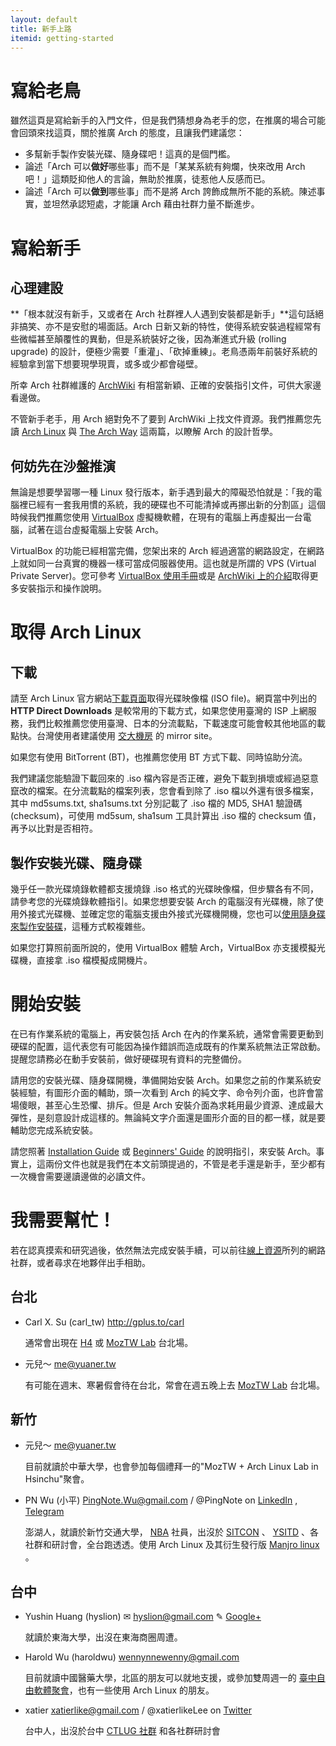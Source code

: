 ```yaml
---
layout: default
title: 新手上路
itemid: getting-started
---
```


# 寫給老鳥

雖然這頁是寫給新手的入門文件，但是我們猜想身為老手的您，在推廣的場合可能會回頭來找這頁，關於推廣 Arch 的態度，且讓我們建議您：

* 多幫新手製作安裝光碟、隨身碟吧！這真的是個門檻。
* 論述「Arch 可以**做好**哪些事」而不是「某某系統有夠爛，快來改用 Arch 吧！」這類貶抑他人的言論，無助於推廣，徒惹他人反感而已。
* 論述「Arch 可以**做到**哪些事」而不是將 Arch 誇飾成無所不能的系統。陳述事實，並坦然承認短處，才能讓 Arch 藉由社群力量不斷進步。

# 寫給新手

## 心理建設

**「根本就沒有新手，又或者在 Arch 社群裡人人遇到安裝都是新手」**這句話絕非搞笑、亦不是安慰的場面話。Arch 日新又新的特性，使得系統安裝過程經常有些微幅甚至顛覆性的異動，但是系統裝好之後，因為漸進式升級 (rolling upgrade) 的設計，便極少需要「重灌」、「砍掉重練」。老鳥憑兩年前裝好系統的經驗拿到當下想要現學現賣，或多或少都會碰壁。

所幸 Arch 社群維護的 [ArchWiki] 有相當新穎、正確的安裝指引文件，可供大家邊看邊做。

不管新手老手，用 Arch 絕對免不了要到 ArchWiki 上找文件資源。我們推薦您先讀 [Arch Linux] 與 [The Arch Way] 這兩篇，以瞭解 Arch 的設計哲學。

[ArchWiki]: https://wiki.archlinux.org/
[Arch Linux]: https://wiki.archlinux.org/index.php/Arch_Linux_%28%E6%AD%A3%E9%AB%94%E4%B8%AD%E6%96%87%29
[The Arch Way]: https://wiki.archlinux.org/index.php/The_Arch_Way_%28%E6%AD%A3%E9%AB%94%E4%B8%AD%E6%96%87%29

## 何妨先在沙盤推演

無論是想要學習哪一種 Linux 發行版本，新手遇到最大的障礙恐怕就是：「我的電腦裡已經有一套我用慣的系統，我的硬碟也不可能清掉或再挪出新的分割區」這個時候我們推薦您使用 [VirtualBox] 虛擬機軟體，在現有的電腦上再虛擬出一台電腦，試著在這台虛擬電腦上安裝 Arch。

VirtualBox 的功能已經相當完備，您架出來的 Arch 經過適當的網路設定，在網路上就如同一台真實的機器一樣可當成伺服器使用。這也就是所謂的 VPS (Virtual Private Server)。您可參考 [VirtualBox 使用手冊][vbox-manual]或是 [ArchWiki 上的介紹][vbox-archwiki]取得更多安裝指示和操作說明。

[VirtualBox]: https://www.virtualbox.org/
[vbox-manual]: https://www.virtualbox.org/manual/UserManual.html
[vbox-archwiki]: https://wiki.archlinux.org/index.php/VirtualBox

# 取得 Arch Linux

## 下載

請至 Arch Linux 官方網站[下載頁面]取得光碟映像檔 (ISO file)。網頁當中列出的 **HTTP Direct Downloads** 是較常用的下載方式，如果您使用臺灣的 ISP 上網服務，我們比較推薦您使用臺灣、日本的分流載點，下載速度可能會較其他地區的載點快。台灣使用者建議使用 [交大機房] 的 mirror site。

如果您有使用 BitTorrent (BT)，也推薦您使用 BT 方式下載、同時協助分流。

我們建議您能驗證下載回來的 .iso 檔內容是否正確，避免下載到損壞或經過惡意竄改的檔案。在分流載點的檔案列表，您會看到除了 .iso 檔以外還有很多檔案，其中 md5sums.txt, sha1sums.txt 分別記載了 .iso 檔的 MD5, SHA1 驗證碼 (checksum)，可使用 md5sum, sha1sum 工具計算出 .iso 檔的 checksum 值，再予以比對是否相符。

[下載頁面]: https://www.archlinux.org/download/
[交大機房]: http://linux.cs.nctu.edu.tw/archlinux/iso/

## 製作安裝光碟、隨身碟

幾乎任一款光碟燒錄軟體都支援燒錄 .iso 格式的光碟映像檔，但步驟各有不同，請參考您的光碟燒錄軟體指引。如果您想要安裝 Arch 的電腦沒有光碟機，除了使用外接式光碟機、並確定您的電腦支援由外接式光碟機開機，您也可以[使用隨身碟來製作安裝碟]，這種方式較複雜些。

如果您打算照前面所說的，使用 VirtualBox 體驗 Arch，VirtualBox 亦支援模擬光碟機，直接拿 .iso 檔模擬成開機片。

[使用隨身碟來製作安裝碟]: https://wiki.archlinux.org/index.php/USB_Installation_Media_%28%E6%AD%A3%E9%AB%94%E4%B8%AD%E6%96%87%29

# 開始安裝

<div class="alert alert-warning">在已有作業系統的電腦上，再安裝包括 Arch 在內的作業系統，通常會需要更動到硬碟的配置，這代表您有可能因為操作錯誤而造成既有的作業系統無法正常啟動。提醒您請務必在動手安裝前，做好硬碟現有資料的完整備份。</div>

請用您的安裝光碟、隨身碟開機，準備開始安裝 Arch。如果您之前的作業系統安裝經驗，有圖形介面的輔助，頭一次看到 Arch 的純文字、命令列介面，也許會當場傻眼，甚至心生恐懼、排斥。但是 Arch 安裝介面為求耗用最少資源、達成最大彈性，是刻意設計成這樣的。無論純文字介面還是圖形介面的目的都一樣，就是要輔助您完成系統安裝。

請您照著 [Installation Guide] 或 [Beginners' Guide] 的說明指引，來安裝 Arch。事實上，這兩份文件也就是我們在本文前頭提過的，不管是老手還是新手，至少都有一次機會需要邊讀邊做的必讀文件。

[Installation Guide]: https://wiki.archlinux.org/index.php/Installation_Guide_%28%E6%AD%A3%E9%AB%94%E4%B8%AD%E6%96%87%29
[Beginners' Guide]: https://wiki.archlinux.org/index.php/Beginners%27_Guide_%28%E6%AD%A3%E9%AB%94%E4%B8%AD%E6%96%87%29


# 我需要幫忙！

若在認真摸索和研究過後，依然無法完成安裝手續，可以前往[線上資源]所列的網路社群，或者尋求在地夥伴出手相助。

[線上資源]: /resources/

## 台北

* Carl X. Su (carl_tw) <http://gplus.to/carl>

  通常會出現在 [H4] 或 [MozTW Lab] 台北場。

* 元兒～ <me@yuaner.tw>

  有可能在週末、寒暑假會待在台北，常會在週五晚上去 [MozTW Lab] 台北場。

## 新竹

* 元兒～ <me@yuaner.tw>

  目前就讀於中華大學，也會參加每個禮拜一的"MozTW + Arch Linux Lab in Hsinchu"聚會。

* PN Wu (小平) <PingNote.Wu@gmail.com> / @PingNote on [LinkedIn](https://tw.linkedin.com/in/PingNote) , [Telegram](https://telegram.me/PingNote)

  澎湖人，就讀於新竹交通大學， [NBA](http://nba.nctu.edu.tw) 社員，出沒於 [SITCON](http://sitcon.org) 、 [YSITD](https://ysitd.io) 、各社群和研討會，全台跑透透。使用 Arch Linux 及其衍生發行版 [Manjro linux](https://manjaro.org) 。
  
## 台中

* Yushin Huang (hyslion) ✉ <hyslion@gmail.com> ✎ [Google+](https://plus.google.com/communities/101238863048851764297)

  就讀於東海大學，出沒在東海商圈周遭。
  
* Harold Wu (haroldwu) <wennynnewenny@gmail.com>
  
  目前就讀中國醫藥大學，北區的朋友可以就地支援，或參加雙周週一的 [臺中自由軟體聚會](https://plus.google.com/u/0/communities/103994353345517742722)，也有一些使用 Arch Linux 的朋友。

* xatier <xatierlike@gmail.com> / @xatierlikeLee on [Twitter](https://twitter.com/xatierlikeLee)

  台中人，出沒於台中 [CTLUG 社群](http://ct.lug.tw) 和各社群研討會

[H4]: http://www.hackingthursday.org/
[MozTW Lab]: http://moztw.org/events/moztw-lab/
[新竹碼農]: http://www.facebook.com/groups/hsinchu.coders/
